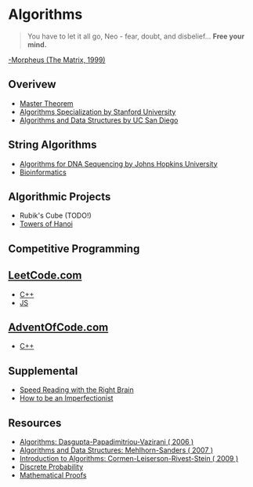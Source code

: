 # Algorithms
> You have to let it all go, Neo - fear, doubt, and disbelief...  **Free your mind.**
> 
[-Morpheus (The Matrix, 1999)](https://en.wikipedia.org/wiki/The_Matrix)

## Overivew
* [Master Theorem](https://claytonjwong.github.io/Master-Theorem/)
* [Algorithms Specialization by Stanford University](https://claytonjwong.github.io/Algorithms-Stanford/)
* [Algorithms and Data Structures by UC San Diego](https://claytonjwong.github.io/Algorithms-UCSanDiego/)

## String Algorithms
* [Algorithms for DNA Sequencing by Johns Hopkins University](https://claytonjwong.github.io/Algorithms-DNA-Sequencing/)
* [Bioinformatics](https://github.com/claytonjwong/algo-bioinformatics)

## Algorithmic Projects
* Rubik's Cube (TODO!)
* [Towers of Hanoi](https://claytonjwong.github.io/Towers-Of-Hanoi/)

## Competitive Programming
## [LeetCode.com](https://leetcode.com/claytonjwong/)
* [C++](https://github.com/claytonjwong/leetcode)
* [JS](https://github.com/claytonjwong/js-sandbox)

## [AdventOfCode.com](https://www.adventofcode.com/)
* [C++](https://github.com/claytonjwong/advent-of-code)

## Supplemental
* [Speed Reading with the Right Brain](https://claytonjwong.github.io/reading/)
* [How to be an Imperfectionist](https://claytonjwong.github.io/imperfectionist/)

## Resources
* [Algorithms: Dasgupta-Papadimitriou-Vazirani ( 2006 )](https://github.com/claytonjwong/Algorithms-Stanford/tree/master/documentation/Dasgupta-Papadimitriou-Vazirani.pdf)
* [Algorithms and Data Structures: Mehlhorn-Sanders ( 2007 )](https://github.com/claytonjwong/Algorithms-Stanford/tree/master/documentation/Mehlhorn-Sanders-Toolbox.pdf)
* [Introduction to Algorithms: Cormen-Leiserson-Rivest-Stein ( 2009 )](https://en.wikipedia.org/wiki/Introduction_to_Algorithms)
* [Discrete Probability](https://en.wikibooks.org/wiki/High_School_Mathematics_Extensions/Discrete_Probability)
* [Mathematical Proofs](https://en.wikibooks.org/wiki/High_School_Mathematics_Extensions/Mathematical_Proofs)
